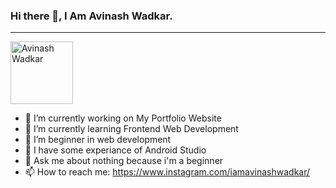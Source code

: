 ### Hi there 👋, I Am Avinash Wadkar.
<hr>

<img src="https://instagram.fbom10-1.fna.fbcdn.net/v/t51.2885-15/e35/136356498_461000048226148_7907232315506707414_n.jpg?_nc_ht=instagram.fbom10-1.fna.fbcdn.net&_nc_cat=104&_nc_ohc=r-3R0oDkKfkAX-FQO9K&tp=1&oh=78b952ae3980cd80722e0b22dbcc83d3&oe=60368956"
                    alt="Avinash Wadkar" height="100" width="100">

- 🔭 I’m currently working on My Portfolio Website
- 🌱 I’m currently learning Frontend Web Development
- 👯 I’m beginner in web development
- 🤔 I have some experiance of Android Studio
- 💬 Ask me about nothing because i'm a beginner
- 📫 How to reach me: https://www.instagram.com/iamavinashwadkar/


